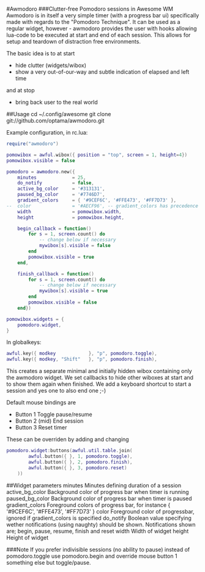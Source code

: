 #Awmodoro
###Clutter-free Pomodoro sessions in Awesome WM
Awmodoro is in itself a very simple timer (with a progress bar ui) specifically made with regards to the "Pomodoro Technique".
It can be used as a regular widget, however - awmodoro provides the user with hooks allowing lua-code to be executed at start and end of each session. This allows for setup and teardown of distraction free environments.

The basic idea is to at start
* hide clutter (widgets/wibox)
* show a very out-of-our-way and subtle indication of elapsed and left time

and at stop
* bring back user to the real world


##Usage
	cd ~/.config/awesome
	git clone git://github.com/optama/awmodoro.git

Example configuration, in rc.lua:
```lua
require("awmodoro")

pomowibox = awful.wibox({ position = "top", screen = 1, height=4})
pomowibox.visible = false

pomodoro = awmodoro.new({
	minutes 			= 25, 
	do_notify 			= false,
	active_bg_color 	= '#313131',
	paused_bg_color 	= '#7746D7',
	gradient_colors		= { '#9CEF6C', '#FFE473', '#FF7D73' },
--	color 				= '#AECF96', -- gradient_colors has precedence
	width 				= pomowibox.width,
	height 				= pomowibox.height,

	begin_callback = function()
		for s = 1, screen.count() do
			-- change below if necessary
			mywibox[s].visible = false
		end
		pomowibox.visible = true
	end,

	finish_callback = function()
		for s = 1, screen.count() do
			-- change below if necessary
			mywibox[s].visible = true
		end
		pomowibox.visible = false
	end})

pomowibox.widgets = {
	pomodoro.widget,
}
```

In globalkeys:
```lua
awful.key({ modkey			  }, "p", pomodoro.toggle),
awful.key({ modkey,	"Shift"	  }, "p", pomodoro.finish),
```

This creates a separate minimal and initially hidden wibox containing only the awmodoro widget.
We set callbacks to hide other wiboxes at start and to show them again when finished.
We add a keyboard shortcut to start a session and yes one to also end one ;-)


Default mouse bindings are
* Button 1		Toggle pause/resume
* Button 2 (mid)	End session
* Button 3 		Reset timer

These can be overriden by adding and changing
```lua
pomodoro.widget:buttons(awful.util.table.join(
		awful.button({ }, 1, pomodoro.toggle),
		awful.button({ }, 2, pomodoro.finish),
		awful.button({ }, 3, pomodoro.reset)
	))
```
##Widget parameters
	minutes			Minutes defining duration of a session
	active_bg_color	Background color of progress bar when timer is running
	paused_bg_color	Background color of progress bar when timer is paused
	gradient_colors	Foreground colors of progress bar, for instance { '#9CEF6C', '#FFE473', '#FF7D73' }
	color 			Foreground color of progressbar, ignored if gradient_colors is specified
	do_notify		Boolean value specifying wether notifications (using naughty) should be shown. Notifications shown are; begin, 					pause, resume, finish and reset
	width			Width of widget
	height			Height of widget

###Note
If you prefer indivisible sessions (no ability to pause) instead of pomodoro.toggle use pomodoro.begin and override mouse button 1 something else but toggle/pause.